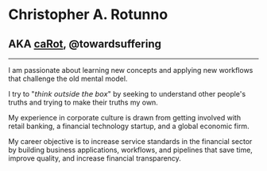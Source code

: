 # Christopher A. Rotunno
## AKA [caRot](https://carot.io/), @towardsuffering
--- 

I am passionate about learning new concepts and applying new workflows that challenge the old mental model.

I try to "𝘵𝘩𝘪𝘯𝘬 𝘰𝘶𝘵𝘴𝘪𝘥𝘦 𝘵𝘩𝘦 𝘣𝘰𝘹" by seeking to understand other people's truths and trying to make their truths my own.

My experience in corporate culture is drawn from getting involved with retail banking, a financial technology startup, and a global economic firm.

My career objective is to increase service standards in the financial sector by building business applications, workflows, and pipelines that save time, improve quality, and increase financial transparency.
<!---
towardsuffering/towardsuffering is a ✨ special ✨ repository because its `README.md` (this file) appears on your GitHub profile.
You can click the Preview link to take a look at your changes.
--->
